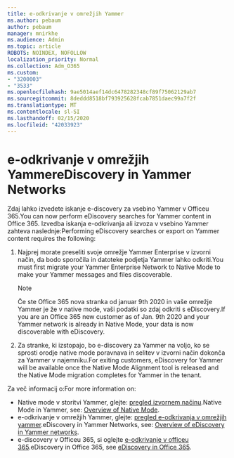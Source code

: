 ```yaml
---
title: e-odkrivanje v omrežjih Yammer
ms.author: pebaum
author: pebaum
manager: mnirkhe
ms.audience: Admin
ms.topic: article
ROBOTS: NOINDEX, NOFOLLOW
localization_priority: Normal
ms.collection: Adm_O365
ms.custom:
- "3200003"
- "3533"
ms.openlocfilehash: 9ae5014aef14dc6478282348cf89f75062129ab7
ms.sourcegitcommit: 8deddd8518bf793925628fcab7851daec99a7f2f
ms.translationtype: MT
ms.contentlocale: sl-SI
ms.lasthandoff: 02/15/2020
ms.locfileid: "42033923"
---
```

# <a name="ediscovery-in-yammer-networks"></a><span data-ttu-id="47dca-102">e-odkrivanje v omrežjih Yammer</span><span class="sxs-lookup"><span data-stu-id="47dca-102">eDiscovery in Yammer Networks</span></span>

<span data-ttu-id="47dca-103">Zdaj lahko izvedete iskanje e-discovery za vsebino Yammer v Officeu 365.</span><span class="sxs-lookup"><span data-stu-id="47dca-103">You can now perform eDiscovery searches for Yammer content in Office 365.</span></span>  <span data-ttu-id="47dca-104">Izvedba iskanja e-odkrivanja ali izvoza v vsebino Yammer zahteva naslednje:</span><span class="sxs-lookup"><span data-stu-id="47dca-104">Performing eDiscovery searches or export on Yammer content requires the following:</span></span>

1. <span data-ttu-id="47dca-105">Najprej morate preseliti svoje omrežje Yammer Enterprise v izvorni način, da bodo sporočila in datoteke podjetja Yammer lahko odkriti.</span><span class="sxs-lookup"><span data-stu-id="47dca-105">You must first migrate your Yammer Enterprise Network to Native Mode to make your Yammer messages and files discoverable.</span></span>

   > [!NOTE] 
   ><span data-ttu-id="47dca-106">Če ste Office 365 nova stranka od januar 9th 2020 in vaše omrežje Yammer je že v native mode, vaši podatki so zdaj odkriti s eDiscovery.</span><span class="sxs-lookup"><span data-stu-id="47dca-106">If you are an Office 365 new customer as of Jan. 9th 2020 and your Yammer network is already in Native Mode, your data is now discoverable with eDiscovery.</span></span>

2. <span data-ttu-id="47dca-107">Za stranke, ki izstopajo, bo e-discovery za Yammer na voljo, ko se sprosti orodje native mode poravnava in selitev v izvorni način dokonča za Yammer v najemniku.</span><span class="sxs-lookup"><span data-stu-id="47dca-107">For exiting customers, eDiscovery for Yammer will be available once the Native Mode Alignment tool is released and the Native Mode migration completes for Yammer in the tenant.</span></span>

<span data-ttu-id="47dca-108">Za več informacij o:</span><span class="sxs-lookup"><span data-stu-id="47dca-108">For more information on:</span></span>

- <span data-ttu-id="47dca-109">Native mode v storitvi Yammer, glejte: [pregled izvornem načinu](https://docs.microsoft.com/yammer/configure-your-yammer-network/overview-native-mode).</span><span class="sxs-lookup"><span data-stu-id="47dca-109">Native Mode in Yammer, see: [Overview of Native Mode](https://docs.microsoft.com/yammer/configure-your-yammer-network/overview-native-mode).</span></span>
- <span data-ttu-id="47dca-110">e-odkrivanje v omrežjih Yammer, glejte: [pregled e-odkrivanja v omrežjih yammer](https://docs.microsoft.com/en-us/yammer/manage-security-and-compliance/overview-of-ediscovery).</span><span class="sxs-lookup"><span data-stu-id="47dca-110">eDiscovery in Yammer Networks, see: [Overview of eDiscovery in Yammer networks](https://docs.microsoft.com/en-us/yammer/manage-security-and-compliance/overview-of-ediscovery).</span></span>
- <span data-ttu-id="47dca-111">e-discovery v Officeu 365, si oglejte [e-odkrivanje v officeu 365](https://docs.microsoft.com/en-us/microsoft-365/compliance/ediscovery).</span><span class="sxs-lookup"><span data-stu-id="47dca-111">eDiscovery in Office 365, see [eDiscovery in Office 365](https://docs.microsoft.com/en-us/microsoft-365/compliance/ediscovery).</span></span>
